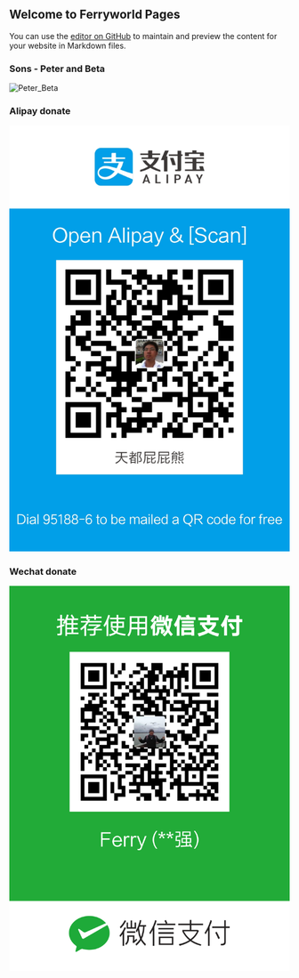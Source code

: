 ## Welcome to Ferryworld Pages

You can use the [editor on GitHub](https://github.com/Ferryworld/Ferryworld.github.io/edit/master/index.md) to maintain and preview the content for your website in Markdown files.

### Sons - Peter and Beta
![Peter_Beta](images/Peter_Beta.png)

### Alipay donate
![Alipay collect](images/alipay_collect.png)

### Wechat donate
![Wechat collect](images/wechat_collect.png)
